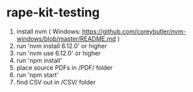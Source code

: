 # rape-kit-testing

1) install nvm ( Windows: https://github.com/coreybutler/nvm-windows/blob/master/README.md )
2) run 'nvm install 6.12.0' or higher
3) run 'nvm use 6.12.0' or higher
4) run 'npm install'
5) place source PDFs in /PDF/ folder
6) run 'npm start'
7) find CSV out in /CSV/ folder